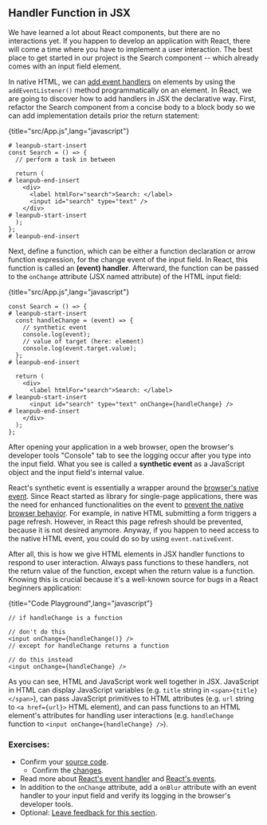 ## Handler Function in JSX

We have learned a lot about React components, but there are no interactions yet. If you happen to develop an application with React, there will come a time where you have to implement a user interaction. The best place to get started in our project is the Search component -- which already comes with an input field element.

In native HTML, we can [add event handlers](https://mzl.la/2ZbTcYZ) on elements by using the `addEventListener()` method programmatically on an element. In React, we are going to discover how to add handlers in JSX the declarative way. First, refactor the Search component from a concise body to a block body so we can add implementation details prior the return statement:

{title="src/App.js",lang="javascript"}
~~~~~~~
# leanpub-start-insert
const Search = () => {
  // perform a task in between

  return (
# leanpub-end-insert
    <div>
      <label htmlFor="search">Search: </label>
      <input id="search" type="text" />
    </div>
# leanpub-start-insert
  );
};
# leanpub-end-insert
~~~~~~~

Next, define a function, which can be either a function declaration or arrow function expression, for the change event of the input field. In React, this function is called an **(event) handler**. Afterward, the function can be passed to the `onChange` attribute (JSX named attribute) of the HTML input field:

{title="src/App.js",lang="javascript"}
~~~~~~~
const Search = () => {
# leanpub-start-insert
  const handleChange = (event) => {
    // synthetic event
    console.log(event);
    // value of target (here: element)
    console.log(event.target.value);
  };
# leanpub-end-insert

  return (
    <div>
      <label htmlFor="search">Search: </label>
# leanpub-start-insert
      <input id="search" type="text" onChange={handleChange} />
# leanpub-end-insert
    </div>
  );
};
~~~~~~~

After opening your application in a web browser, open the browser's developer tools "Console" tab to see the logging occur after you type into the input field. What you see is called a **synthetic event** as a JavaScript object and the input field's internal value.

React's synthetic event is essentially a wrapper around the [browser's native event](https://mzl.la/30Dk8kt). Since React started as library for single-page applications, there was the need for enhanced functionalities on the event to [prevent the native browser behavior](https://www.robinwieruch.de/react-preventdefault). For example, in native HTML submitting a form triggers a page refresh. However, in React this page refresh should be prevented, because it is not desired anymore. Anyway, if you happen to need access to the native HTML event, you could do so by using `event.nativeEvent`.

After all, this is how we give HTML elements in JSX handler functions to respond to user interaction. Always pass functions to these handlers, not the return value of the function, except when the return value is a function. Knowing this is crucial because it's a well-known source for bugs in a React beginners application:

{title="Code Playground",lang="javascript"}
~~~~~~~
// if handleChange is a function

// don't do this
<input onChange={handleChange()} />
// except for handleChange returns a function

// do this instead
<input onChange={handleChange} />
~~~~~~~

As you can see, HTML and JavaScript work well together in JSX. JavaScript in HTML can display JavaScript variables (e.g. `title` string in `<span>{title}</span>`), can pass JavaScript primitives to HTML attributes (e.g. `url` string to `<a href={url}>` HTML element), and can pass functions to an HTML element's attributes for handling user interactions (e.g. `handleChange` function to `<input onChange={handleChange} />`).

### Exercises:

* Confirm your [source code](https://bit.ly/3lY8usB).
  * Confirm the [changes](https://bit.ly/3BYqQzp).
* Read more about [React's event handler](https://www.robinwieruch.de/react-event-handler) and [React's events](https://bit.ly/3jiFdaz).
* In addition to the `onChange` attribute, add a `onBlur` attribute with an event handler to your input field and verify its logging in the browser's developer tools.
* Optional: [Leave feedback for this section](https://forms.gle/oSKyMudmb8X1iSsv8).